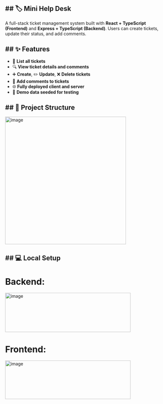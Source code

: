 ## ## 🏷️ **Mini Help Desk**

A full-stack ticket management system built with **React + TypeScript (Frontend)** and **Express + TypeScript (Backend)**. Users can create tickets, update their status, and add comments.  


## ## **✨ Features**

- 📃 **List all tickets**
- 🔍 **View ticket details and comments**
- ➕ **Create**, ✏️ **Update**, ❌ **Delete tickets**
- 💬 **Add comments to tickets**
- 🌐 **Fully deployed client and server**
- 🎯 **Demo data seeded for testing**


## ## **📁 Project Structure**
<img width="391" height="413" alt="image" src="https://github.com/user-attachments/assets/0d52e511-74bc-4371-90db-d6798552e117" />

## ## **💻 Local Setup**

# Backend:

<img width="406" height="127" alt="image" src="https://github.com/user-attachments/assets/dffd9af4-c4a2-4c81-b8c4-8a622ffbb9bf" />

# Frontend:

<img width="406" height="125" alt="image" src="https://github.com/user-attachments/assets/656af553-e4b6-4c9f-9391-bf1909e9cbf5" />






